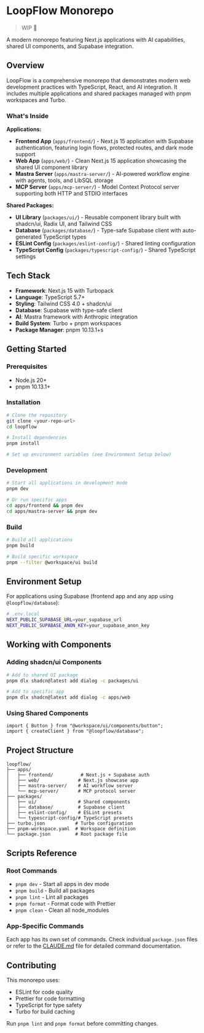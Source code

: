 # LoopFlow Monorepo

> WIP 🚧

A modern monorepo featuring Next.js applications with AI capabilities, shared UI components, and Supabase integration.

## Overview

LoopFlow is a comprehensive monorepo that demonstrates modern web development practices with TypeScript, React, and AI integration. It includes multiple applications and shared packages managed with pnpm workspaces and Turbo.

### What's Inside

**Applications:**

- **Frontend App** (`apps/frontend/`) - Next.js 15 application with Supabase authentication, featuring login flows, protected routes, and dark mode support
- **Web App** (`apps/web/`) - Clean Next.js 15 application showcasing the shared UI component library
- **Mastra Server** (`apps/mastra-server/`) - AI-powered workflow engine with agents, tools, and LibSQL storage
- **MCP Server** (`apps/mcp-server/`) - Model Context Protocol server supporting both HTTP and STDIO interfaces

**Shared Packages:**

- **UI Library** (`packages/ui/`) - Reusable component library built with shadcn/ui, Radix UI, and Tailwind CSS
- **Database** (`packages/database/`) - Type-safe Supabase client with auto-generated TypeScript types
- **ESLint Config** (`packages/eslint-config/`) - Shared linting configuration
- **TypeScript Config** (`packages/typescript-config/`) - Shared TypeScript settings

## Tech Stack

- **Framework**: Next.js 15 with Turbopack
- **Language**: TypeScript 5.7+
- **Styling**: Tailwind CSS 4.0 + shadcn/ui
- **Database**: Supabase with type-safe client
- **AI**: Mastra framework with Anthropic integration
- **Build System**: Turbo + pnpm workspaces
- **Package Manager**: pnpm 10.13.1+s

## Getting Started

### Prerequisites

- Node.js 20+
- pnpm 10.13.1+

### Installation

```bash
# Clone the repository
git clone <your-repo-url>
cd loopflow

# Install dependencies
pnpm install

# Set up environment variables (see Environment Setup below)
```

### Development

```bash
# Start all applications in development mode
pnpm dev

# Or run specific apps
cd apps/frontend && pnpm dev
cd apps/mastra-server && pnpm dev
```

### Build

```bash
# Build all applications
pnpm build

# Build specific workspace
pnpm --filter @workspace/ui build
```

## Environment Setup

For applications using Supabase (frontend app and any app using `@loopflow/database`):

```bash
# .env.local
NEXT_PUBLIC_SUPABASE_URL=your_supabase_url
NEXT_PUBLIC_SUPABASE_ANON_KEY=your_supabase_anon_key
```

## Working with Components

### Adding shadcn/ui Components

```bash
# Add to shared UI package
pnpm dlx shadcn@latest add dialog -c packages/ui

# Add to specific app
pnpm dlx shadcn@latest add dialog -c apps/web
```

### Using Shared Components

```tsx
import { Button } from "@workspace/ui/components/button";
import { createClient } from "@loopflow/database";
```

## Project Structure

```
loopflow/
├── apps/
│   ├── frontend/          # Next.js + Supabase auth
│   ├── web/              # Next.js showcase app
│   ├── mastra-server/    # AI workflow server
│   └── mcp-server/       # MCP protocol server
├── packages/
│   ├── ui/               # Shared components
│   ├── database/         # Supabase client
│   ├── eslint-config/    # ESLint presets
│   └── typescript-config/# TypeScript presets
├── turbo.json           # Turbo configuration
├── pnpm-workspace.yaml  # Workspace definition
└── package.json         # Root package file
```

## Scripts Reference

### Root Commands

- `pnpm dev` - Start all apps in dev mode
- `pnpm build` - Build all packages
- `pnpm lint` - Lint all packages
- `pnpm format` - Format code with Prettier
- `pnpm clean` - Clean all node_modules

### App-Specific Commands

Each app has its own set of commands. Check individual `package.json` files or refer to the [CLAUDE.md](./CLAUDE.md) file for detailed command documentation.

## Contributing

This monorepo uses:

- ESLint for code quality
- Prettier for code formatting
- TypeScript for type safety
- Turbo for build caching

Run `pnpm lint` and `pnpm format` before committing changes.
